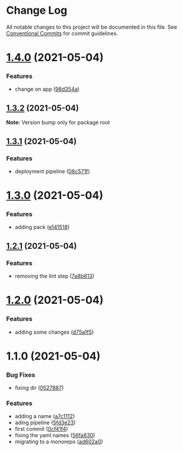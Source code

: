 # Change Log

All notable changes to this project will be documented in this file.
See [Conventional Commits](https://conventionalcommits.org) for commit guidelines.

# [1.4.0](https://github.com/AugustoPeralta/DemoApp/compare/v1.3.2...v1.4.0) (2021-05-04)


### Features

* change on app ([98d354a](https://github.com/AugustoPeralta/DemoApp/commit/98d354a08408b36038d8f70be4850273e9d4461c))






## [1.3.2](https://github.com/AugustoPeralta/DemoApp/compare/v1.3.1...v1.3.2) (2021-05-04)

**Note:** Version bump only for package root






## [1.3.1](https://github.com/AugustoPeralta/DemoApp/compare/v1.3.0...v1.3.1) (2021-05-04)


### Features

* deployment pipeline ([08c571f](https://github.com/AugustoPeralta/DemoApp/commit/08c571f3e44a455f69a6fec6063447d8a3042303))






# [1.3.0](https://github.com/AugustoPeralta/DemoApp/compare/v1.2.1...v1.3.0) (2021-05-04)


### Features

* adding pack ([e141518](https://github.com/AugustoPeralta/DemoApp/commit/e141518385b9f39033380105be86409a344de858))






## [1.2.1](https://github.com/AugustoPeralta/DemoApp/compare/v1.2.0...v1.2.1) (2021-05-04)


### Features

* removing the lint step ([7a8b613](https://github.com/AugustoPeralta/DemoApp/commit/7a8b6130eb3eb1c757497caa5576404b6a5df6de))






# [1.2.0](https://github.com/AugustoPeralta/DemoApp/compare/v1.1.0...v1.2.0) (2021-05-04)


### Features

* adding some changes ([d75a1f5](https://github.com/AugustoPeralta/DemoApp/commit/d75a1f5f6fd25f8e538e71e16919b9ed75e511aa))






# 1.1.0 (2021-05-04)


### Bug Fixes

* fixing dir ([0527887](https://github.com/AugustoPeralta/DemoApp/commit/0527887ce0d603e013f9c363c9cbab66f3c7d363))


### Features

* adding a name ([a7c1112](https://github.com/AugustoPeralta/DemoApp/commit/a7c1112a53274e3a70a15de48d2836fbb3617040))
* ading pipeline ([5fd3e23](https://github.com/AugustoPeralta/DemoApp/commit/5fd3e239b1dc4bce1f0a62996f2d788b59bcd0fb))
* first commit ([0cf41f4](https://github.com/AugustoPeralta/DemoApp/commit/0cf41f469358e3ed642ca4c355b88fa2ad01008e))
* fixing the yaml names ([56fa830](https://github.com/AugustoPeralta/DemoApp/commit/56fa830a1400bf3b75ef896446cb215332e90fb2))
* migrating to a monorepo ([ad602a0](https://github.com/AugustoPeralta/DemoApp/commit/ad602a0f81ed78f473b487a1192822ee31647f28))
